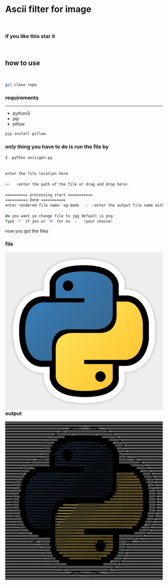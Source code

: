 # Ascii filter for image

<br>

### if you like this star it

<br>

## how to use

<br>

```bash
git clone repo
```

### requirements

---

- python3
- pip
- pillow

```bash
pip install pillow
```

### only thing you have to do is run the file by

```bash
$  python asciigen.py


enter the file location here

>>   <enter the path of the file or drag and drop here>

========== processing start ===========
========== Done ===========
enter rendered file name: eg-demo   :  <enter the output file name without extension>

do you want yo change file to jpg default is png
Type 'Y' if yes or 'N' for no  :   <your choice>

```

now you got the files

### file

<img src="./img.jpg"
     alt="python logo"
     style="float: left; margin-right: 10px;" />

### output

<img src="./python.jpg"
     alt="python logo"
     style="float: left; margin-right: 10px;" />
